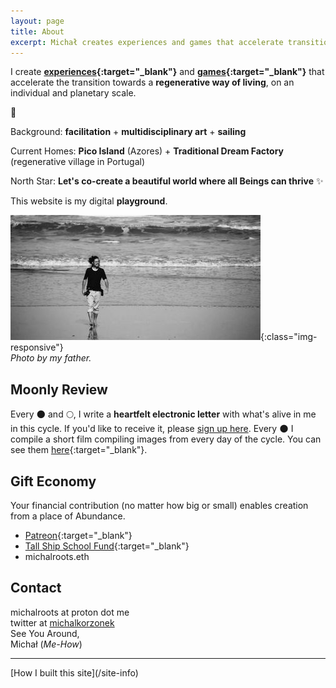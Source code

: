 ```yaml
---
layout: page
title: About
excerpt: Michał creates experiences and games that accelerate transition towards a regenerative way of living.
---
```


I create **[experiences](/experiences){:target="_blank"}** and **[games](/games){:target="_blank"}** that accelerate the transition towards a **regenerative way of living**, on an individual and planetary scale.

🔆

Background: **facilitation** + **multidisciplinary art** + **sailing**

Current Homes: **Pico Island** (Azores) + **Traditional Dream Factory** (regenerative village in Portugal)

North Star: **Let's co-create a beautiful world where all Beings can thrive** ✨

This website is my digital **playground**.

![Michal Waves](/assets/michal-waves.jpg){:class="img-responsive"}<br>
*Photo by my father.*

## Moonly Review 

Every 🌑 and 🌕, I write a **heartfelt electronic letter** with what's alive in me in this cycle. If you'd like to receive it, please <a href="https://michalkorzonek.substack.com" target="_blank">sign up here</a>. Every 🌑 I compile a short film compiling images from every day of the cycle. You can see them [here](/moonly-video){:target="_blank"}. 

## Gift Economy
Your financial contribution (no matter how big or small) enables creation from a place of Abundance. 

- [Patreon](https://www.patreon.com/michalkorzonek){:target="_blank"}
- [Tall Ship School Fund](https://www.buymeacoffee.com/michalkorzonek/w/10563){:target="_blank"}
- michalroots.eth

## Contact

michalroots at proton dot me<br>
twitter at <a href="https://twitter.com/michalkorzonek" target="_blank"> michalkorzonek</a><br>
See You Around,<br>
Michał (*Me-How*)

<hr>
[How I built this site](/site-info)
